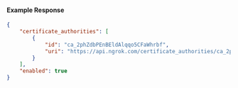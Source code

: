 <!-- Code generated for API Clients. DO NOT EDIT. -->

#### Example Response

```json
{
	"certificate_authorities": [
		{
			"id": "ca_2phZdbPEnBEldAlqqo5CFaWhrbf",
			"uri": "https://api.ngrok.com/certificate_authorities/ca_2phZdbPEnBEldAlqqo5CFaWhrbf"
		}
	],
	"enabled": true
}
```
